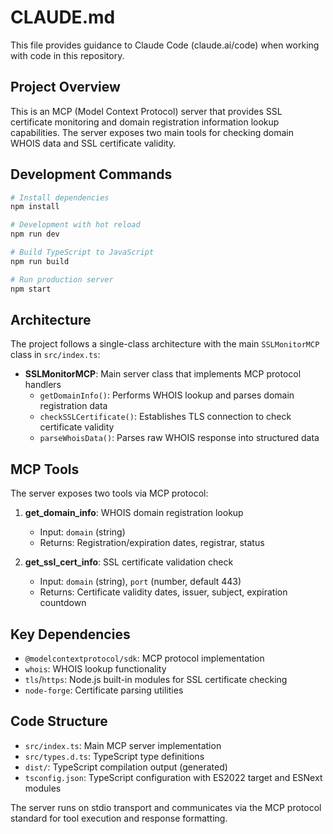 # CLAUDE.md

This file provides guidance to Claude Code (claude.ai/code) when working with code in this repository.

## Project Overview

This is an MCP (Model Context Protocol) server that provides SSL certificate monitoring and domain registration information lookup capabilities. The server exposes two main tools for checking domain WHOIS data and SSL certificate validity.

## Development Commands

```bash
# Install dependencies
npm install

# Development with hot reload
npm run dev

# Build TypeScript to JavaScript
npm run build

# Run production server
npm start
```

## Architecture

The project follows a single-class architecture with the main `SSLMonitorMCP` class in `src/index.ts`:

- **SSLMonitorMCP**: Main server class that implements MCP protocol handlers
  - `getDomainInfo()`: Performs WHOIS lookup and parses domain registration data
  - `checkSSLCertificate()`: Establishes TLS connection to check certificate validity
  - `parseWhoisData()`: Parses raw WHOIS response into structured data

## MCP Tools

The server exposes two tools via MCP protocol:

1. **get_domain_info**: WHOIS domain registration lookup
   - Input: `domain` (string)
   - Returns: Registration/expiration dates, registrar, status

2. **get_ssl_cert_info**: SSL certificate validation check
   - Input: `domain` (string), `port` (number, default 443)
   - Returns: Certificate validity dates, issuer, subject, expiration countdown

## Key Dependencies

- `@modelcontextprotocol/sdk`: MCP protocol implementation
- `whois`: WHOIS lookup functionality
- `tls`/`https`: Node.js built-in modules for SSL certificate checking
- `node-forge`: Certificate parsing utilities

## Code Structure

- `src/index.ts`: Main MCP server implementation
- `src/types.d.ts`: TypeScript type definitions
- `dist/`: TypeScript compilation output (generated)
- `tsconfig.json`: TypeScript configuration with ES2022 target and ESNext modules

The server runs on stdio transport and communicates via the MCP protocol standard for tool execution and response formatting.